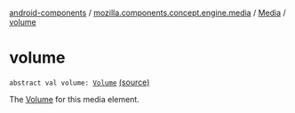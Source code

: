 [android-components](../../index.md) / [mozilla.components.concept.engine.media](../index.md) / [Media](index.md) / [volume](./volume.md)

# volume

`abstract val volume: `[`Volume`](-volume/index.md) [(source)](https://github.com/mozilla-mobile/android-components/blob/master/components/concept/engine/src/main/java/mozilla/components/concept/engine/media/Media.kt#L53)

The [Volume](-volume/index.md) for this media element.

